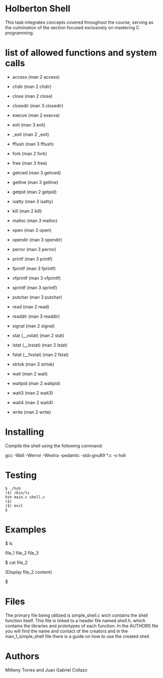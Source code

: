 # Holberton Shell

This task integrates concepts covered throughout the course, serving as the culmination of the section focused exclusively on mastering C programming.

# list of allowed functions and system calls

- access (man 2 access) 

- chdir (man 2 chdir)

- close (man 2 close)

- closedir (man 3 closedir)

- execve (man 2 execve)

- exit (man 3 exit)

- _exit (man 2 _exit)

- fflush (man 3 fflush)

- fork (man 2 fork)

- free (man 3 free)

- getcwd (man 3 getcwd)

- getline (man 3 getline)

- getpid (man 2 getpid)

- isatty (man 3 isatty)

- kill (man 2 kill)

- malloc (man 3 malloc)

- open (man 2 open)

- opendir (man 3 opendir)

- perror (man 3 perror)

- printf (man 3 printf)

- fprintf (man 3 fprintf)

- vfprintf (man 3 vfprintf)

- sprintf (man 3 sprintf)

- putchar (man 3 putchar)

- read (man 2 read)

- readdir (man 3 readdir)

- signal (man 2 signal)

- stat (__xstat) (man 2 stat)

- lstat (__lxstat) (man 2 lstat)

- fstat (__fxstat) (man 2 fstat)

- strtok (man 3 strtok)

- wait (man 2 wait)

- waitpid (man 2 waitpid)

- wait3 (man 2 wait3)

-  wait4 (man 2 wait4)

- write (man 2 write)


# Installing

Compile the shell using the following command:

gcc -Wall -Werror -Wextra -pedantic -std=gnu89 *.c -o hsh

# Testing

	$ ./hsh
	($) /bin/ls
	hsh main.c shell.c
	($)
	($) exit
	$
# Examples
$ ls

file_1	file_2	file_3

$ cat file_2

(Display file_2 content)

$

# Files

The primary file being utilized is simple_shell.c wich contains the shell function itself. This file is linked to a header file named shell.h, which contains the libraries and prototypes of each function. In the AUTHORS file you will find the name and contact of the creators and in the man_1_simple_shell file there is a guide on how to use the created shell.

# Authors 

Millieny Torres and Juan Gabriel Collazo
